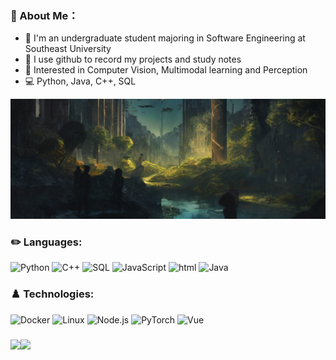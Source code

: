### 🦄 About Me：
+ 🏫 I'm an undergraduate student majoring in Software Engineering at Southeast University
+ 📝 I use github to record my projects and study notes
+ 🚀 Interested in Computer Vision, Multimodal learning and Perception
+ 💻 Python, Java, C++, SQL


<div align=center width=80%>
<img src="https://github.com/MatthewMaxy/MatthewMaxy/blob/main/Homepage.png"/>
</div>

### ✏️ Languages:

![Python](https://img.shields.io/badge/-Python-000?&logo=Python)
![C++](https://img.shields.io/badge/-C++-000?&logo=c%2b%2b&logoColor=00599C)
![SQL](https://img.shields.io/badge/-SQL-000?&logo=MySQL)
![JavaScript](https://img.shields.io/badge/-JavaScript-000?&logo=JavaScript)
![html](https://img.shields.io/badge/-html-000?&logo=html)
![Java](https://img.shields.io/badge/-Java-000?&logo=Java&logoColor=007396)


### ♟️ Technologies:

![Docker](https://img.shields.io/badge/-Docker-000?&logo=Docker)
![Linux](https://img.shields.io/badge/-Linux-000?&logo=Linux)
![Node.js](https://img.shields.io/badge/-Node.js-000?&logo=node.js)
![PyTorch](https://img.shields.io/badge/-PyTorch-000?&logo=PyTorch)
![Vue](https://img.shields.io/badge/-Vue-000?&logo=Vue.js)

### 

<img height="134px" src="https://github-readme-stats.vercel.app/api?username=MatthewMaxy&hide_title=true&hide_border=true&show_icons=true&include_all_commits=true&count_private=true&line_height=21&text_color=000&icon_color=000&bg_color=0,ea6161,ffc64d,fffc4d,52fa5a&theme=graywhite" /><!-- wi*quL3fcV --><img height="134px" src="https://github-readme-stats.vercel.app/api/top-langs/?username=MatthewMaxy&hide_title=true&hide_border=true&layout=compact&langs_count=6&exclude_repo=comp426,Redventures-Movie-Quotes&text_color=000&icon_color=fff&bg_color=0,52fa5a,4dfcff,c64dff&theme=graywhite" />

